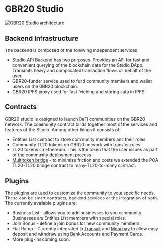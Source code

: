 # GBR20 Studio



![GBR20 Studio architecture](../../.gitbook/assets/image%20%283%29.png)

## Backend Infrastructure

The backend is composed of the following independent services

* Studio API Backend has two purposes. Provides an API for fast and convenient querying of the blockchain data for the Studio DApp. Transmits heavy and complicated transaction flows on behalf of the user.
* GBR20-funder service used to fund community members and wallet users on the GBR20 blockchain.
* GBR20 IPFS proxy used for fast fetching and storing data in IPFS.

## Contracts

GBR20 studio is designed to launch DeFi communities on the GBR20 network. The community contract binds together most of the services and features of the Studio. Among other things it consists of:

* Entities List contract to store community members and their roles
* Community TL20 tokens on GBR20 network with transfer rules
* TL20 tokens on Ethereum. This is the token that the user issues as part of the community deployment process
* [Multitoken bridge](https://github.com/fuseio/bridge-contracts) - to minimize friction and costs we extended the POA TL20-TL20 bridge contract to many-TL20-to-many contract.

## Plugins

The plugins are used to customize the community to your specific needs. These can be smart contracts, backend services or the integration of both. The currently available plugins are:

* Business List - allows you to add businesses to you community. Businesses are Entities List members with special roles.
* Join Bonus - define a join bonus for new community members.
* Fiat Ramp - Currently integrated to [Transak](https://transak.com/) and [Moonpay](https://www.moonpay.io/) to allow easy deposit and withdraw using Bank Accounts and Payment Cards.
* More plug-ins coming soon.

